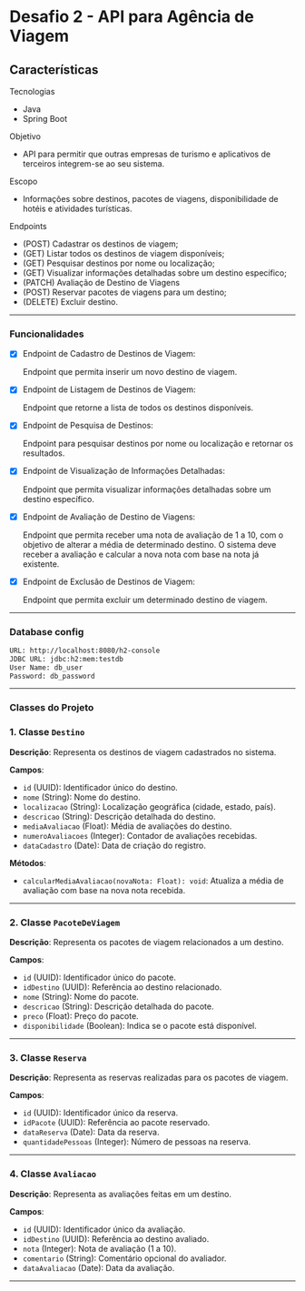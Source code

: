 # Desafio 2 - API para Agência de Viagem

## Características

Tecnologias

- Java
- Spring Boot

Objetivo

- API para permitir que outras empresas de turismo e aplicativos de terceiros integrem-se ao seu sistema.

Escopo

- Informações sobre destinos, pacotes de viagens, disponibilidade de hotéis e atividades turísticas.

Endpoints

- (POST) Cadastrar os destinos de viagem;
- (GET) Listar todos os destinos de viagem disponíveis;
- (GET) Pesquisar destinos por nome ou localização;
- (GET) Visualizar informações detalhadas sobre um destino específico;
- (PATCH) Avaliação de Destino de Viagens
- (POST) Reservar pacotes de viagens para um destino;
- (DELETE) Excluir destino.

---

### Funcionalidades

- [x]  Endpoint de Cadastro de Destinos de Viagem:
    
    Endpoint que permita inserir um novo destino de viagem.
    
- [x]  Endpoint de Listagem de Destinos de Viagem:
    
    Endpoint que retorne a lista de todos os destinos disponíveis.
    

- [x]  Endpoint de Pesquisa de Destinos:
    
    Endpoint para pesquisar destinos por nome ou localização e retornar os resultados.
    
- [x]  Endpoint de Visualização de Informações Detalhadas:
    
    Endpoint que permita visualizar informações detalhadas sobre um destino específico.
    
- [x]  Endpoint de Avaliação de Destino de Viagens:
    
    Endpoint que permita receber uma nota de avaliação de 1 a 10, com o objetivo de alterar a média de determinado destino. O sistema deve receber a avaliação e calcular a nova nota com base na nota já existente.
    
- [x]  Endpoint de Exclusão de Destinos de Viagem:
    
    Endpoint que permita excluir um determinado destino de viagem.
    

---

### Database config

```bash
URL: http://localhost:8080/h2-console
JDBC URL: jdbc:h2:mem:testdb
User Name: db_user
Password: db_password
```

---

### Classes do Projeto

### **1. Classe `Destino`**

**Descrição**: Representa os destinos de viagem cadastrados no sistema.

**Campos**:

- `id` (UUID): Identificador único do destino.
- `nome` (String): Nome do destino.
- `localizacao` (String): Localização geográfica (cidade, estado, país).
- `descricao` (String): Descrição detalhada do destino.
- `mediaAvaliacao` (Float): Média de avaliações do destino.
- `numeroAvaliacoes` (Integer): Contador de avaliações recebidas.
- `dataCadastro` (Date): Data de criação do registro.

**Métodos**:

- `calcularMediaAvaliacao(novaNota: Float): void`: Atualiza a média de avaliação com base na nova nota recebida.

---

### **2. Classe `PacoteDeViagem`**

**Descrição**: Representa os pacotes de viagem relacionados a um destino.

**Campos**:

- `id` (UUID): Identificador único do pacote.
- `idDestino` (UUID): Referência ao destino relacionado.
- `nome` (String): Nome do pacote.
- `descricao` (String): Descrição detalhada do pacote.
- `preco` (Float): Preço do pacote.
- `disponibilidade` (Boolean): Indica se o pacote está disponível.

---

### **3. Classe `Reserva`**

**Descrição**: Representa as reservas realizadas para os pacotes de viagem.

**Campos**:

- `id` (UUID): Identificador único da reserva.
- `idPacote` (UUID): Referência ao pacote reservado.
- `dataReserva` (Date): Data da reserva.
- `quantidadePessoas` (Integer): Número de pessoas na reserva.

---

### **4. Classe `Avaliacao`**

**Descrição**: Representa as avaliações feitas em um destino.

**Campos**:

- `id` (UUID): Identificador único da avaliação.
- `idDestino` (UUID): Referência ao destino avaliado.
- `nota` (Integer): Nota de avaliação (1 a 10).
- `comentario` (String): Comentário opcional do avaliador.
- `dataAvaliacao` (Date): Data da avaliação.

---
